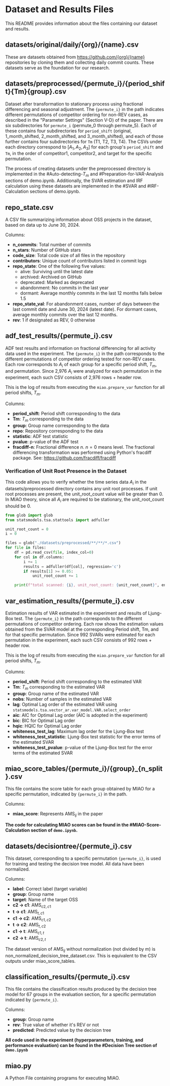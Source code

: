 # Dataset and Results Files

This README provides information about the files containing our dataset and results.

## datasets/original/daily/{org}/{name}.csv

These are datasets obtained from https://github.com/{org}/{name} repositories by cloning them and collecting daily commit counts. These datasets serve as the foundation for our research.

## datasets/preprocessed/{permute_i}/{period_shift}{Tm}{group}.csv

Dataset after transformation to stationary process using fractional differencing and seasonal adjustment. The `{permute_i}` in the path indicates different permutations of competitor ordering for non-REV cases, as described in the "Parameter Settings" (Section V-D) of the paper. There are six subdirectories for `permute_i` (permute_0 through permute_5). Each of these contains four subdirectories for `period_shift` (original, 1_month_shifted, 2_month_shifted, and 3_month_shifted), and each of those further contains four subdirectories for `Tm` (T1, T2, T3, T4). The CSVs under each directory correspond to $[A_1, A_2, A_3]$ for each group's `period_shift` and `Tm`, in the order of competitor1, competitor2, and target for the specific permutation.

The process of creating datasets under the preprocessed directory is implemented in the #Auto-detecting-$T_m$ and #Preparation-for-VAR-Analysis sections of demo.ipynb. Additionally, the SVAR estimation and IRF calculation using these datasets are implemented in the #SVAR and #IRF-Calculation sections of demo.ipynb.

## repo_state.csv

A CSV file summarizing information about OSS projects in the dataset, based on data up
to June 30, 2024.

Columns:
- **n_commits**: Total number of commits
- **n_stars**: Number of GitHub stars
- **code_size**: Total code size of all files in the repository
- **contributors**: Unique count of contributors listed in commit logs
- **repo_state**: One of the following five values:
   - alive: Surviving until the latest date
   - archived: Archived on GitHub
   - deprecated: Marked as deprecated
   - abandonment: No commits in the last year
   - dormant: Average monthly commits in the last 12 months falls below 1.5
- **repo_state_val**: For abandonment cases, number of days between the last commit date and June 30, 2024 (latest date). For dormant cases, average monthly commits over the last 12 months.
- **rev**: 1 if designated as REV, 0 otherwise

## adf_test_results/{permute_i}.csv

ADF test results and information on fractional differencing for all activity data used in the experiment. The `{permute_i}` in the path corresponds to the different permutations of competitor ordering tested for non-REV cases. Each row corresponds to $A_i$ of each group for a specific period shift, $T_m$, and permutation. Since 2,976 $A_i$ were analyzed for each permutation in the experiment, each such CSV consists of 2,976 rows + header row.

This is the log of results from executing the `miao.prepare_var` function for all period shifts, $T_m$.

Columns:
- **period_shift**: Period shift corresponding to the data
- **Tm**: $T_m$ corresponding to the data
- **group**: Group name corresponding to the data
- **repo**: Repository corresponding to the data
- **statistic**: ADF test statistic
- **pvalue**: p-value of the ADF test
- **fracdiff-n**: Fractional difference $n$. $n=0$ means level. The fractional differencing transformation was performed using Python's fracdiff package. See: https://github.com/fracdiff/fracdiff

### Verification of Unit Root Presence in the Dataset

This code allows you to verify whether the time series data $A_i$ in the datasets/preprocessed directory contains any unit root processes. If unit root processes are present, the unit_root_count value will be greater than 0. In MIAO theory, since all $A_i$ are required to be stationary, the unit_root_count should be 0.

```python
from glob import glob
from statsmodels.tsa.stattools import adfuller

unit_root_count = 0
i = 0

files = glob("./datasets/preprocessed/**/**/*.csv")
for file in files:
    df = pd.read_csv(file, index_col=0)
    for col in df.columns:
        i += 1
        results = adfuller(df[col], regression='c')
        if results[1] >= 0.05:
            unit_root_count += 1

    print(f"total scanned: {i}, unit_root_count: {unit_root_count}", end='\r')
```

## var_estimation_results/{permute_i}.csv

Estimation results of VAR estimated in the experiment and results of Ljung-Box test. The `{permute_i}` in the path corresponds to the different permutations of competitor ordering. Each row shows the estimation values obtained from the SVAR model at the corresponding Period shift, Tm, and for that specific permutation. Since 992 SVARs were estimated for each permutation in the experiment, each such CSV consists of 992 rows + header row.

This is the log of results from executing the `miao.prepare_var` function for all period shifts, $T_m$.

Columns:
- **period_shift**: Period shift corresponding to the estimated VAR
- **Tm**: $T_m$ corresponding to the estimated VAR
- **group**: Group name of the estimated VAR
- **nobs**: Number of samples in the estimated VAR
- **lag**: Optimal Lag order of the estimated VAR using `statsmodels.tsa.vector_ar.var_model.VAR.select_order`
- **aic**: AIC for Optimal Lag order (AIC is adopted in the experiment)
- **bic**: BIC for Optimal Lag order
- **hqic**: HQIC for Optimal Lag order
- **whiteness_test_lag**: Maximum lag order for the Ljung-Box test
- **whiteness_test_statistic**: Ljung-Box test statistic for the error terms of the estimated SVAR
- **whiteness_test_pvalue**: p-value of the Ljung-Box test for the error terms of the estimated SVAR

## miao_score_tables/{permute_i}/{group}_{n_split}.csv

This file contains the score table for each group obtained by MIAO for a specific permutation, indicated by `{permute_i}` in the path.

Columns:
- **miao_score**: Represents $\mathrm{AMS}_{ij}$ in the paper

**The code for calculating MIAO scores can be found in the #MIAO-Score-Calculation section of `demo.ipynb`.**

## datasets/decisiontree/{permute_i}.csv

This dataset, corresponding to a specific permutation `{permute_i}`, is used for training and testing the decision tree model. All data have been normalized.

Columns:
- **label**: Correct label (target variable)
- **group**: Group name
- **target**: Name of the target OSS
- **c2 -> c1**: $\mathrm{AMS}_{c2,c1}$
- **t -> c1**: $\mathrm{AMS}_{t,c1}$
- **c1 -> c2**: $\mathrm{AMS}_{c1,c2}$
- **t -> c2**: $\mathrm{AMS}_{t,c2}$
- **c1 -> t**: $\mathrm{AMS}_{c1,t}$
- **c2 -> t**: $\mathrm{AMS}_{c2,t}$

The dataset version of $\mathrm{AMS}_{ij}$ without normalization (not divided by m) is non_normalized_decision_tree_dataset.csv. This is equivalent to the CSV outputs under miao_score_tables.

## classification_results/{permute_i}.csv

This file contains the classification results produced by the decision tree model for 67 groups in the evaluation section, for a specific permutation indicated by `{permute_i}`.

Columns:
- **group**: Group name
- **rev**: True value of whether it's REV or not
- **predicted**: Predicted value by the decision tree

**All code used in the experiment (hyperparameters, training, and performance evaluation) can be found in the #Decision Tree section of `demo.ipynb`**

## miao.py

A Python File containing programs for executing MIAO. 